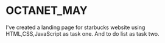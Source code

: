 # OCTANET_MAY
I've created a landing page for starbucks website using HTML,CSS,JavaScript as task one.
And to do list as task two.

